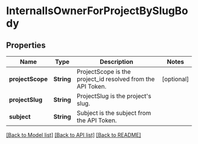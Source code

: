 # InternalIsOwnerForProjectBySlugBody

## Properties
Name | Type | Description | Notes
------------ | ------------- | ------------- | -------------
**projectScope** | **String** | ProjectScope is the project_id resolved from the API Token. | [optional] 
**projectSlug** | **String** | ProjectSlug is the project&#39;s slug. | 
**subject** | **String** | Subject is the subject from the API Token. | 

[[Back to Model list]](../README.md#documentation-for-models) [[Back to API list]](../README.md#documentation-for-api-endpoints) [[Back to README]](../README.md)


